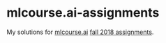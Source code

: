 # mlcourse.ai-assignments
My solutions for [mlcourse.ai](https://mlcourse.ai/) [fall 2018 assignments](https://mlcourse.ai/assignments).
